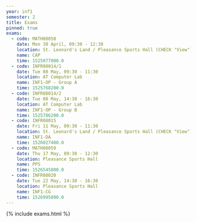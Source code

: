 ```yaml
---
year: inf1
semester: 2
title: Exams
pinned: true
exams:
  - code: MATH08058
    date: Mon 30 April, 09:30 - 12:30
    location: St. Leonard's Land / Pleasance Sports Hall (CHECK "View")
    name: CAP
    time: 1525077000.0
  - code: INFR08014/1
    date: Tue 08 May, 09:30 - 11:30
    location: AT Computer Lab
    name: INF1-OP - Group A
    time: 1525768200.0
  - code: INFR08014/2
    date: Tue 08 May, 14:30 - 16:30
    location: AT Computer Lab
    name: INF1-OP - Group B
    time: 1525786200.0
  - code: INFR08015
    date: Fri 11 May, 09:30 - 11:30
    location: St. Leonard's Land / Pleasance Sports Hall (CHECK "View")
    name: INF1-DA
    time: 1526027400.0
  - code: MATH08059
    date: Thu 17 May, 09:30 - 12:30
    location: Pleasance Sports Hall
    name: PPS
    time: 1526545800.0
  - code: INFR08020
    date: Tue 22 May, 14:30 - 16:30
    location: Pleasance Sports Hall
    name: INF1-CG
    time: 1526995800.0
---
```

{% include exams.html %}
